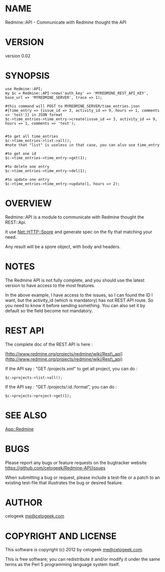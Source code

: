 # NAME

Redmine::API - Communicate with Redmine thought the API

# VERSION

version 0.02

# SYNOPSIS

    use Redmine::API;
    my $c = Redmine::API->new('auth_key' => 'MYREDMINE_REST_API_KEY', base_url => 'MYREDMINE_SERVER', trace => 1);

    #this command will POST to MYREDMINE_SERVER/time_entries.json
    #{time_entry => {issue_id => 3, activity_id => 9, hours => 1, comments => 'test'}} in JSON format
    $c->time_entries->time_entry->create(issue_id => 3, activity_id => 9, hours => 1, comments => 'test');
    

    #to get all time_entries
    $c->time_entries->list->all();
    #note that "list" is useless in that case, you can also use time_entry

    #to get one id
    $c->time_entries->time_entry->get(1);

    #to delete one entry
    $c->time_entries->time_entry->del(1);

    #to update one entry
    $c->time_entries->time_entry->update(1, hours => 2);

# OVERVIEW

Redmine::API is a module to communicate with Redmine thought the REST::Api.

It use [Net::HTTP::Spore](http://search.cpan.org/perldoc?Net::HTTP::Spore) and generate spec on the fly that matching your need.

Any result will be a spore object, with body and headers.

# NOTES

The Redmine API is not fully complete, and you should use the latest version to have access to the most features.

In the above example, I have access to the issues, so I can found the ID I want, but the activity\_id (which is mandatory) has not REST API route.
So you need to know it before sending something. You can also set it by default so the field become not mandatory.

# REST API

The complete doc of the REST API is here :

[http://www.redmine.org/projects/redmine/wiki/Rest\_api](http://www.redmine.org/projects/redmine/wiki/Rest\_api)

If the API say : "GET /projects.xml" to get all project, you can do :

    $c->projects->list->all();

If the API say : "GET /projects/:id.:format", you can do :

    $c->projects->project->get(1);

# SEE ALSO

[App::Redmine](http://search.cpan.org/perldoc?App::Redmine)

# BUGS

Please report any bugs or feature requests on the bugtracker website
https://github.com/celogeek/Redmine-API/issues

When submitting a bug or request, please include a test-file or a
patch to an existing test-file that illustrates the bug or desired
feature.

# AUTHOR

celogeek <me@celogeek.com>

# COPYRIGHT AND LICENSE

This software is copyright (c) 2012 by celogeek <me@celogeek.com>.

This is free software; you can redistribute it and/or modify it under
the same terms as the Perl 5 programming language system itself.
